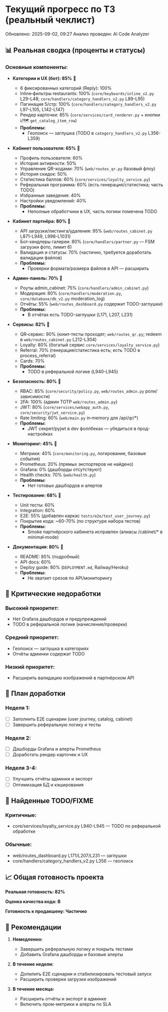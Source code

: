 # Текущий прогресс по ТЗ (реальный чеклист)

Обновлено: 2025-09-02, 09:27
Анализ проведен: AI Code Analyzer

## 📊 Реальная сводка (проценты и статусы)

### Основные компоненты:

- **Категории и UX (бот): 85%** 🔄
  - 6 фиксированных категорий (Reply): 100%
  - Inline‑фильтры restaurants: 100% (`core/keyboards/inline_v2.py` L29-L48; `core/handlers/category_handlers_v2.py` L89-L95)
  - Пагинация 5/стр: 100% (`core/handlers/category_handlers_v2.py` L97-L105, L142-L147)
  - Рендер карточки: 85% (`core/services/card_renderer.py` + кнопки ℹ️/🗺 `get_catalog_item_row`)
  - **Проблемы:**
    - Геопоиск — заглушка (TODO в `category_handlers_v2.py` L356-L359)

- **Кабинет пользователя: 65%** 🔄
  - Профиль пользователя: 60%
  - История активности: 50%
  - Управление QR-кодами: 70% (`web/routes_qr.py` базовый флоу)
  - История скидок: 50%
  - Статистика баллов: 60% (`core/services/loyalty_service.py`)
  - Реферальная программа: 60% (есть генерация/статистика; часть TODO)
  - Избранные заведения: 40%
  - Настройки уведомлений: 40%
  - **Проблемы:**
    - Неполные обработчики в UX, часть логики помечена TODO

- **Кабинет партнёра: 80%** 🔄 
  - API загрузки/листинга/удаления: 95% (`web/routes_cabinet.py` L871-L949, L998-L1031)
  - Бот‑хендлеры галереи: 80% (`core/handlers/partner.py` — FSM загрузки фото, лимит 6)
  - Валидация и статусы: 70% (частично, требуется доработать валидации файлов)
  - **Проблемы:**
    - Проверки формата/размера файлов в API — расширить

- **Админ‑панель: 70%** 🔄
  - Роуты admin_cabinet: 75% (`core/handlers/admin_cabinet.py`)
  - Модерация: 80% (`core/handlers/moderation.py`, `core/database/db_v2.py` moderation_log)
  - Отчёты: 55% (`web/routes_dashboard.py` содержит TODO-заглушки)
  - **Проблемы:**
    - В отчётах есть TODO-заглушки (L171, L207, L231)

- **Сервисы: 82%** 🔄
  - QR‑сервис: 90% (юнит‑тесты проходят; `web/routes_qr.py`; redeem в `web/routes_cabinet.py` L212-L304)
  - Loyalty: 80% (богатый сервис `core/services/loyalty_service.py`)
  - Referral: 70% (генерация/статистика есть; есть TODO в process_referral)
  - Cards: 70%
  - **Проблемы:**
    - TODO в реферальной логике (L940-L945)

- **Безопасность: 80%** 🔄
  - RBAC: 85% (`core/security/policy.py`, `web/routes_admin.py` роли/зависимости)
  - 2FA: 100% (админ TOTP `web/routes_admin.py`)
  - JWT: 80% (`core/services/webapp_auth.py`, `core/security/jwt_service.py`)
  - Rate limiting: 60% (`web/main.py` in‑memory для /api/qr/*)
  - **Проблемы:**
    - JWT секрет/pyjwt в dev фоллбеках — убедиться в прод-настройках

- **Мониторинг: 45%** 🔄
  - Метрики: 40% (`core/monitoring.py`, логирование, базовые события)
  - Prometheus: 20% (прямых экспортеров не найдено)
  - Grafana: 0% (дашборды отсутствуют)
  - Health checks: 70% (`web/health.py`)
  - **Проблемы:**
    - Нет готовых дашбордов и алертов

- **Тестирование: 68%** 🔄
  - Unit тесты: 60%
  - Integration: 60%
  - E2E: 55% (добавлен каркас `tests/e2e/test_user_journey.py`)
  - Покрытие кода: ~60-70% (по структуре набора тестов)
  - **Проблемы:**
    - Smoke партнёрского кабинета исправлен (алиасы /cabinet/* в minimal‑mode)

- **Документация: 80%** 🔄
  - README: 85% (подробный)
  - API docs: 60%
  - Deploy guide: 80% (`DEPLOYMENT.md`, Railway/Heroku)
  - **Проблемы:**
    - Не хватает срезов по API/мониторингу

## 🎯 Критические недоработки

### Высокий приоритет:
- Нет Grafana дашбордов и предупреждений
- TODO в реферальной логике (начисления/проверки)

### Средний приоритет:
- Геопоиск — заглушка в категориях
- Отчёты админки содержат TODO

### Низкий приоритет:
- Расширить валидацию изображений в партнёрском API

## 📝 План доработки

### Неделя 1:
- [ ] Заполнить E2E сценарии (user journey, catalog, cabinet)
- [ ] Завершить реферальную логику и тесты

### Неделя 2:
- [ ] Дашборды Grafana и алерты Prometheus
- [ ] Доработать рендер карточек и UX

### Неделя 3-4:
- [ ] Улучшить отчёты админки и экспорт
- [ ] Оптимизация БД и кэширования

## 🐛 Найденные TODO/FIXME

### Критичные:
- core/services/loyalty_service.py L940-L945 — TODO по реферальной обработке

### Обычные:
- web/routes_dashboard.py L171/L207/L231 — заглушки
- core/handlers/category_handlers_v2.py L356 — геопоиск

## 📈 Общая готовность проекта

**Реальная готовность: 82%**

**Оценка качества кода: B**

**Готовность к продакшену: Частично**

## 🚀 Рекомендации

1. **Немедленно:**
   - Завершить реферальную логику и покрыть тестами
   - Добавить Grafana дашборды и базовые алерты

2. **В течение недели:**
   - Допилить E2E сценарии и стабилизировать тестовый запуск
   - Расширить проверки загрузки изображений

3. **В течение месяца:**
   - Расширить отчёты и экспорт в админке
   - Включить пром-метрики и алерты по SLA


